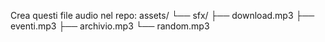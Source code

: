 Crea questi file audio nel repo:
assets/
 └── sfx/
      ├── download.mp3
      ├── eventi.mp3
      ├── archivio.mp3
      └── random.mp3
